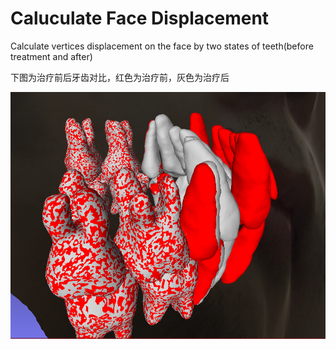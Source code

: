 # Caluculate Face Displacement
Calculate vertices displacement on the face by two states of teeth(before treatment and after)

下图为治疗前后牙齿对比，红色为治疗前，灰色为治疗后
<div align=center><img src="https://github.com/GaoYuanBob/CaluculateFaceDisplacement/blob/master/%E6%B2%BB%E7%96%97%E5%89%8D%E5%90%8E%E7%89%99%E9%BD%BF%E5%AF%B9%E6%AF%94.png"><div>
